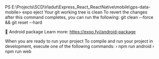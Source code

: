 PS E:\Projects\SCD\Vladut\Express_React_ReactNative\mobile\gps-data-mobile> expo eject
Your git working tree is clean
To revert the changes after this command completes, you can run the following:
  git clean --force && git reset --hard

📝  Android package Learn more: https://expo.fyi/android-package


  When you are ready to run your project
To compile and run your project in development, execute one of the following commands:
› npm run android
› npm run web

